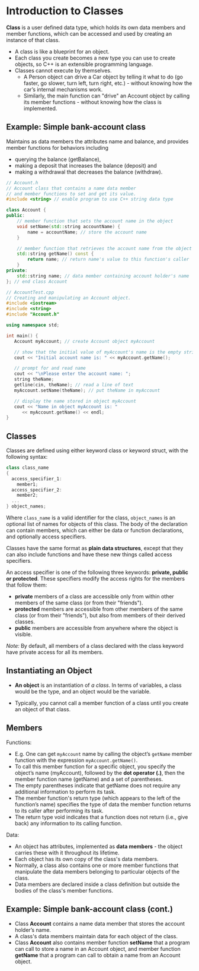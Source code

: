 
# Introduction to Classes

**Class** is a user defined data type, which holds its own data members and member functions, which can be accessed and used by creating an instance of that class.
- A class is like a blueprint for an object.
- Each class you create becomes a new type you can use to create objects, so C++ is an extensible programming language.
- Classes cannot execute by themselves.
  - A Person object can drive a Car object by telling it what to do (go faster, go slower, turn left, turn right, etc.) - without knowing how the car’s internal mechanisms work.
  - Similarly, the main function can "drive" an Account object by calling its member functions - without knowing how the class is implemented.


## Example: Simple bank-account class

Maintains as data members the attributes name and balance, and provides member functions for behaviors including
- querying the balance (getBalance),
- making a deposit that increases the balance (deposit) and
- making a withdrawal that decreases the balance (withdraw).


```c++
// Account.h
// Account class that contains a name data member 
// and member functions to set and get its value.
#include <string> // enable program to use C++ string data type

class Account {
public:
    // member function that sets the account name in the object
    void setName(std::string accountName) {
        name = accountName; // store the account name           
    }

    // member function that retrieves the account name from the object       
    std::string getName() const {
        return name; // return name's value to this function's caller
    }
private:
    std::string name; // data member containing account holder's name
}; // end class Account
```


```c++
// AccountTest.cpp
// Creating and manipulating an Account object.
#include <iostream>
#include <string>
#include "Account.h"

using namespace std;

int main() { 
   Account myAccount; // create Account object myAccount

   // show that the initial value of myAccount's name is the empty string
   cout << "Initial account name is: " << myAccount.getName();

   // prompt for and read name
   cout << "\nPlease enter the account name: ";
   string theName;
   getline(cin, theName); // read a line of text
   myAccount.setName(theName); // put theName in myAccount

   // display the name stored in object myAccount
   cout << "Name in object myAccount is: " 
      << myAccount.getName() << endl;
}
```

## Classes

Classes are defined using either keyword class or keyword struct, with the following syntax:

```cpp
class class_name
{
  access_specifier_1:
    member1;
  access_specifier_2:
    member2;
  ...
} object_names;
```

Where `class_name` is a valid identifier for the class, `object_names` is an optional list of names for objects of this class. The body of the declaration can contain members, which can either be data or function declarations, and optionally access specifiers.

Classes have the same format as **plain data structures**, except that they can also include functions and have these new things called access specifiers.

An access specifier is one of the following three keywords: **private, public or protected**. These specifiers modify the access rights for the members that follow them:

- **private** members of a class are accessible only from within other members of the same class (or from their "friends").
- **protected** members are accessible from other members of the same class (or from their "friends"), but also from members of their derived classes.
- **public** members are accessible from anywhere where the object is visible.

*Note:* By default, all members of a class declared with the class keyword have private access for all its members.

## Instantiating an Object

- **An object** is an instantiation of *a class*. In terms of variables, a class would be the type, and an object would be the variable.

- Typically, you cannot call a member function of a class until you create an object of that class.

## Members

Functions:

- E.g. One can get `myAccount` name by calling the object’s `getName` member function with the expression `myAccount.getName()`.
- To call this member function for a specific object, you specify the object’s name (myAccount), followed by the **dot operator (.)**, then the member function name (getName) and a set of parentheses.
- The empty parentheses indicate that getName does not require any additional information to perform its task.
- The member function's return type (which appears to the left of the function’s name) specifies the type of data the member function returns to its caller after performing its task.
- The return type void indicates that a function does not return (i.e., give back) any information to its calling function.

Data:
 - An object has attributes, implemented as **data members** - the object carries these with it throughout its lifetime.
- Each object has its own copy of the class's data members.
- Normally, a class also contains one or more member functions that manipulate the data members belonging to particular objects of the class.
- Data members are declared inside a class definition but outside the bodies of the class's member functions.

## Example: Simple bank-account class (cont.)

- Class **Account** contains a name data member that stores the account holder’s name.
- A class's data members maintain data for each object of the class.
- Class **Account** also contains member function **setName** that a program can call to store a name in an Account object, and member function **getName** that a program can call to obtain a name from an Account object.
